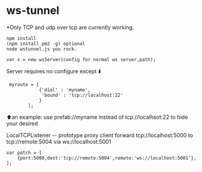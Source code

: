 # ws-tunnel

*Only TCP and udp over tcp are currently working.
```
npm install
(npm install pm2 -g) optional
node wstunnel.js you rock.
```


```
var s = new wsServer(config for normal ws server,path);

```
Server requires no configure except ⬇️
```
 myroute = [ 
            {'dial' : 'myname', 
             'bound' : 'tcp://localhost:22' 
            }
        ];
```
⬆️an example: use prefab://myname instead of tcp://localhsot:22 to hide your desired 

LocalTCPListener -- prototype proxy client
forward tcp://localhost:5000 to tcp://remote:5004 via ws://localhost:5001

```
var patch = [
    {port:5000,dest:'tcp://remote:5004',remote:'ws://localhost:5001'},
];
```
